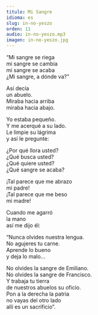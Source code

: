 ```yaml
---
titulo: Mi Sangre
idioma: es
slug: in-no-yeszo
orden: 11
audio: in-no-yeszo.mp3
imagen: in-no-yeszo.jpg
---
```


“Mi sangre se riega<br>
mi sangre se cambia<br>
mi sangre se acaba<br>
¿Mi sangre, a dónde va?”<br>

Así decía <br>
un abuelo.<br>
Miraba hacia arriba<br>
miraba hacia abajo.<br>

Yo estaba pequeño.<br>
Y me acerqué a su lado.<br>
Le limpie su lágrima<br>
y así le pregunte:<br>

¿Por qué llora usted?<br>
¿Qué busca usted?<br>
¿Qué quiere usted?<br>
¿Qué sangre se acaba?<br>

¡Tal parece que me abrazo<br>
mi padre!<br>
¡Tal parece que me beso<br>
mi madre!<br>

Cuando me agarró<br>
la mano<br>
así me dijo él:<br>

“Nunca olvides nuestra lengua.<br>
No agujeres tu carne.<br>
Aprende lo bueno<br>
y deja lo malo…<br>

No olvides la sangre de Emiliano.<br>
No olvides la sangre de Francisco.<br>
Y trabaja tu tierra<br>
de nuestros abuelos su oficio.<br>
Pon a la derecha la patria<br>
no vayas del otro lado<br>
allí es un sacrificio”.<br>
